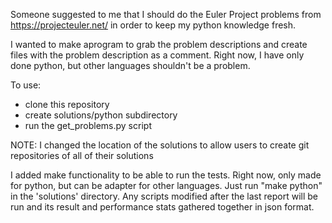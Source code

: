Someone suggested to me that I should do the Euler Project problems from https://projecteuler.net/ in order to keep my python knowledge fresh.

I wanted to make aprogram to grab the problem descriptions and create files with the problem description as a comment. Right now, I have only done python, but other languages shouldn't be a problem.

To use:

* clone this repository
* create solutions/python subdirectory
* run the get_problems.py script

NOTE: I changed the location of the solutions to allow users to create git repositories of all of their solutions

I added make functionality to be able to run the tests. Right now, only made for python, but can be adapter for other languages.
Just run "make python" in the 'solutions' directory. Any scripts modified after the last report will be run and its result and performance stats gathered together in json format.
